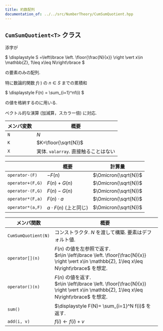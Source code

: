 ```yaml
---
title: 約数配列
documentation_of: ../../src/NumberTheory/CumSumQuotient.hpp
---
```


$\newcommand{\floor}[1]{\left\lfloor{#1}\right\rfloor}$


## `CumSumQuotient<T>` クラス

添字が

$
\displaystyle
S =\left\lbrace \left. \floor{\frac{N}{x}} \right \vert x\in \mathbb{Z}, 1\leq x\leq N\right\rbrace
$

の要素のみの配列.

特に数論的関数 $f(\cdot)$ の $n\in S$ までの累積和

$
\displaystyle
F(n) = \sum_{i=1}^nf(i)
$

の値を格納するのに用いる.

ベクトル的な演算 (加減算，スカラー倍) に対応.


|メンバ変数|概要|
|---|---|
|`N`|$N$|
|`K`|$K=\floor{\sqrt{N}}$|
|`X`|実体. `valarray`. 直接触ることはない|

||概要 |計算量|
|---|---|---|
|`operator-(F)`|$-F(n)$|$\Omicron(\sqrt{N})$|
|`operator+(F,G)`|$F(n)+G(n)$|$\Omicron(\sqrt{N})$|
|`operator-(F,G)`|$F(n)-G(n)$|$\Omicron(\sqrt{N})$|
|`operator*(F,a)`|$F(n)\cdot a$|$\Omicron(\sqrt{N})$|
|`operator*(a,F)`|$a\cdot F(n)$ (上と同じ)|$\Omicron(\sqrt{N})$|


|メンバ関数|概要|
|---|---|
|`CumSumQuotient(N)`|コンストラクタ. $N$ を渡して構築. 要素はデフォルト値. |
|`operator[](n)`| $F(n)$ の値を左参照で返す. <br> $n\in \left\lbrace \left. \floor{\frac{N}{x}} \right \vert x\in \mathbb{Z}, 1\leq x\leq N\right\rbrace$ を想定.|
|`operator()(n)`| $F(n)$ の値を返す. <br> $n\in \left\lbrace \left. \floor{\frac{N}{x}} \right \vert x\in \mathbb{Z}, 1\leq x\leq N\right\rbrace$ を想定.|
|`sum()`|$\displaystyle F(N)= \sum_{i=1}^N f(i)$ を返す.|
|`add(i, v)`| $f(i)\leftarrow f(i)+v$|


